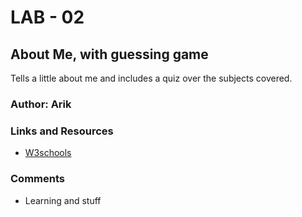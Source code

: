 # LAB - 02
## About Me, with guessing game
Tells a little about me and includes a quiz over the subjects covered.
### Author: Arik
### Links and Resources
* [W3schools](https://www.w3schools.com/)
### Comments
* Learning and stuff
